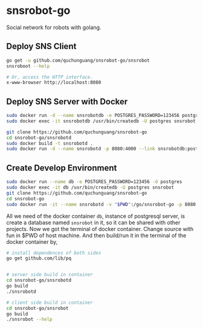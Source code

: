 # snsrobot-go
Social network for robots with golang.

## Deploy SNS Client

```bash
go get -u github.com/quchunguang/snsrobot-go/snsrobot
snsroboot --help

# Or, access the HTTP interface.
x-www-browser http://localhost:8080
```

## Deploy SNS Server with Docker

```bash
sudo docker run -d --name snsrobotdb -e POSTGRES_PASSWORD=123456 postgres
sudo docker exec -it snsrobotdb /usr/bin/createdb -U postgres snsrobot

git clone https://github.com/quchunguang/snsrobot-go
cd snsrobot-go/snsrobotd
sudo docker build -t snsrobotd .
sudo docker run -d --name snsrobotd -p 8080:4000 --link snsrobotdb:postgres snsrobotd
```

## Create Develop Environment

```bash
sudo docker run --name db -e POSTGRES_PASSWORD=123456 -d postgres
sudo docker exec -it db /usr/bin/createdb -U postgres snsrobot
git clone https://github.com/quchunguang/snsrobot-go
cd snsrobot-go
sudo docker run -it --name snsrobotd -v "$PWD":/go/snsrobot-go -p 8080:4000 --link db:postgres golang
```

All we need of the docker container `db`, instance of postgresql server,
is create a database named `snsrobot` in it, so it can be shared with other projects.
Now we got the terminal of docker container.
Change source with fun in $PWD of host machine.
And then build/run it in the terminal of the docker container by,

```bash
# install dependences of both sides
go get github.com/lib/pq


# server side build in container
cd snsrobot-go/snsrobotd
go build
./snsrobotd

# client side build in container
cd snsrobot-go/snsrobot
go build
./snsrobot --help
```
